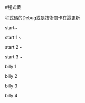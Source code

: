 #程式債

程式碼的Debug或是技術關卡在這更新

start~

start 1 ~

start 2 ~

start 3 ~

billy 1

billy 2

billy 3

billy 4
